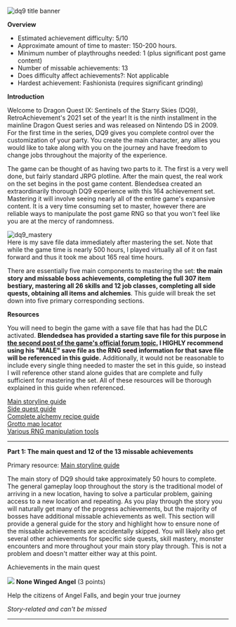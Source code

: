 ![dq9 title banner](https://user-images.githubusercontent.com/106546659/171050949-633ebf44-aa99-4fe3-a125-1faa70e41dfc.jpg)


**Overview**

- Estimated achievement difficulty: 5/10 
- Approximate amount of time to master: 150-200 hours. 
- Minimum number of playthroughs needed: 1 (plus significant post game content)
- Number of missable achievements: 13
- Does difficulty affect achievements?: Not applicable
- Hardest achievement: Fashionista (requires significant grinding)


**Introduction**

Welcome to Dragon Quest IX: Sentinels of the Starry Skies (DQ9), RetroAchievement's 2021 set of the year! It is the ninth installment in the mainline Dragon Quest series and was released on Nintendo DS in 2009. For the first time in the series, DQ9 gives you complete control over the customization of your party.  You create the main character, any allies you would like to take along with you on the journey and have freedom to change jobs throughout the majority of the experience.

The game can be thought of as having two parts to it. The first is a very well done, but fairly standard JRPG plotline. After the main quest, the real work on the set begins in the post game content. Blendedsea created an extraordinarily thorough DQ9 experience with this 164 achievement set. Mastering it will involve seeing nearly all of the entire game's expansive content. It is a very time consuming set to master, however there are reliable ways to manipulate the post game RNG so that you won't feel like you are at the mercy of randomness.

![dq9_mastery](https://user-images.githubusercontent.com/106546659/171057037-43521c71-9757-43ca-baa3-f6079e7d0854.JPG)<br>
Here is my save file data immediately after mastering the set.  Note that while the game time is nearly 500 hours, I played virtually all of it on fast forward and thus it took me about 165 real time hours.

There are essentially five main components to mastering the set: **the main story and missable boss achievements, completing the full 307 item bestiary, mastering all 26 skills and 12 job classes, completing all side quests, obtaining all items and alchemies**. This guide will break the set down into five primary corresponding sections.


**Resources**


You will need to begin the game with a save file that has had the DLC activated. **Blendedsea has provided a starting save file for this purpose in [the second post of the game's official forum topic.](https://retroachievements.org/viewtopic.php?t=11708)  I HIGHLY recommend using his "MALE" save file as the RNG seed information for that save file will be referenced in this guide.** Additionally, it would not be reasonable to include every single thing needed to master the set in this guide, so instead I will reference other stand alone guides that are complete and fully sufficient for mastering the set.  All of these resources will be thorough explained in this guide when referenced.

[Main storyline guide](https://gamefaqs.gamespot.com/ds/937281-dragon-quest-ix-sentinels-of-the-starry-skies/faqs/60437)<br>
[Side quest guide](https://almarsguides.com/retro/walkthroughs/NDS/Games/DragonQuestIXSentinelsoftheStarrySkies/Sidequests/ByNumber/)<br>
[Complete alchemy recipe guide](https://gamefaqs.gamespot.com/ds/937281-dragon-quest-ix-sentinels-of-the-starry-skies/faqs/60440)<br>
[Grotto map locator](https://www.woodus.com/den/games/dq9ds/tms/)<br>
[Various RNG manipulation tools](https://www.yabd.org/apps/dq9/)<br>

---------------------------------------------------------------------------------------------

**Part 1: The main quest and 12 of the 13 missable achievements**


Primary resource: [Main storyline guide](https://gamefaqs.gamespot.com/ds/937281-dragon-quest-ix-sentinels-of-the-starry-skies/faqs/60437)

The main story of DQ9 should take approximately 50 hours to complete. The general gameplay loop throughout the story is the traditional model of arriving in a new location, having to solve a particular problem, gaining access to a new location and repeating.  As you play through the story you will naturally get many of the progress achievements, but the majority of bosses have additional missable achievements as well.  This section will provide a general guide for the story and highlight how to ensure none of the missable achievements are accidentally skipped.  You will likely also get several other achievements for specific side quests, skill mastery, monster encounters and more throughout your main story play through.  This is not a problem and doesn't matter either way at this point.

Achievements in the main quest

![](https://s3-eu-west-1.amazonaws.com/i.retroachievements.org/Badge/163150.png) **None Winged Angel** (3 points)

Help the citizens of Angel Falls, and begin your true journey

_Story-related and can't be missed_


***



